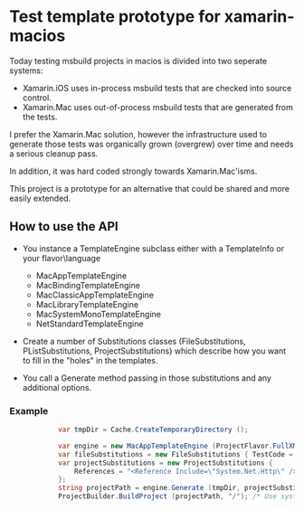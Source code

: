 # Test template prototype for xamarin-macios

Today testing msbuild projects in macios is divided into two seperate systems:

- Xamarin.iOS uses in-process msbuild tests that are checked into source control.
- Xamarin.Mac uses out-of-process msbuild tests that are generated from the tests.

I prefer the Xamarin.Mac solution, however the infrastructure used to generate 
those tests was organically grown (overgrew) over time and needs a serious cleanup pass.

In addition, it was hard coded strongly towards Xamarin.Mac'isms. 

This project is a prototype for an alternative that could be shared and more easily extended.

## How to use the API

- You instance a TemplateEngine subclass either with a TemplateInfo or your flavor\language
    * MacAppTemplateEngine
    * MacBindingTemplateEngine
    * MacClassicAppTemplateEngine
    * MacLibraryTemplateEngine
    * MacSystemMonoTemplateEngine
    * NetStandardTemplateEngine

- Create a number of Substitutions classes (FileSubstitutions, PListSubstitutions, ProjectSubstitutions) which describe how you want to fill in the "holes" in the templates.

- You call a Generate method passing in those substitutions and any additional options.

### Example

```csharp
			var tmpDir = Cache.CreateTemporaryDirectory ();

			var engine = new MacAppTemplateEngine (ProjectFlavor.FullXM, ProjectLanguage.CSharp);
			var fileSubstitutions = new FileSubstitutions { TestCode = "System.Console.WriteLine (typeof (int));" };
			var projectSubstitutions = new ProjectSubstitutions {
				References = "<Reference Include=\"System.Net.Http\" />",
			};
			string projectPath = engine.Generate (tmpDir, projectSubstitutions, fileSubstitutions);
			ProjectBuilder.BuildProject (projectPath, "/"); /* Use system XM instead of _mac-build today */
```

